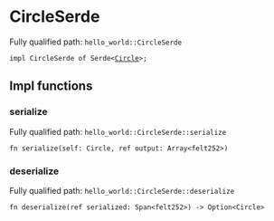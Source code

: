 # CircleSerde

Fully qualified path: `hello_world::CircleSerde`

<pre><code class="language-rust">impl CircleSerde of Serde&lt;<a href="hello_world-Circle.html">Circle</a>&gt;;</code></pre>

## Impl functions

### serialize

Fully qualified path: `hello_world::CircleSerde::serialize`

<pre><code class="language-rust">fn serialize(self: Circle, ref output: Array&lt;felt252&gt;)</code></pre>

### deserialize

Fully qualified path: `hello_world::CircleSerde::deserialize`

<pre><code class="language-rust">fn deserialize(ref serialized: Span&lt;felt252&gt;) -&gt; Option&lt;Circle&gt;</code></pre>


